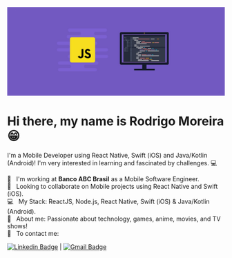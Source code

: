 <img width="auto" src="https://github.com/rodrigomoreir/rodrigomoreir/blob/main/devJS.jpg" />

# Hi there, my name is Rodrigo Moreira 😁

I'm a Mobile Developer using React Native, Swift (iOS) and Java/Kotlin (Android)!
I'm very interested in learning and fascinated by challenges. :computer:

 :rocket:  &nbsp; I'm working at **Banco ABC Brasil** as a Mobile Software Engineer.
 <br/> :purple_heart: &nbsp; Looking to collaborate on Mobile projects using React Native and Swift (iOS).
 <br/> :computer: &nbsp; My Stack: ReactJS, Node.js, React Native, Swift (iOS) & Java/Kotlin (Android).
 <br/> 💬  &nbsp; About me: Passionate about technology, games, anime, movies, and TV shows!
 <br/> :email: &nbsp; To contact me:
 
 [![Linkedin Badge](https://img.shields.io/badge/-RodrigoMoreira-blue?style=flat-square&logo=Linkedin&logoColor=white&link=https://www.linkedin.com/in/tgmarinho/)](https://www.linkedin.com/in/rodrigo-moreira-mobile-dev) 
  | 
[![Gmail Badge](https://img.shields.io/badge/-rodrigoalvesm06@gmail.com-c14438?style=flat-square&logo=Gmail&logoColor=white&link=mailto:rodrigoalvesm06@gmail.com)](mailto:rodrigoalvesm06@gmail.com)

<!--
**rodrigomoreir/rodrigomoreir** is a ✨ _special_ ✨ repository because its `README.md` (this file) appears on your GitHub profile.

Here are some ideas to get you started:

- 🔭 I’m currently working on ...
- 🌱 I’m currently learning ...
- 👯 I’m looking to collaborate on ...
- 🤔 I’m looking for help with ...
- 💬 Ask me about ...
- 📫 How to reach me: ...
- 😄 Pronouns: ...
- ⚡ Fun fact: ...
-->
